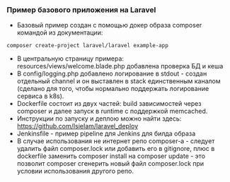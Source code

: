 ### Пример базового приложения на Laravel

- Базовый пример создан с помощью докер образа composer командой из документации:

```
composer create-project laravel/laravel example-app
```

- В центральную страницу примера: resources/views/welcome.blade.php добавлена проверка БД и кеша
- В config/logging.php добавлено логирование в stdout - создан отдельный channel и он выставлен в stack единственным каналом (сделано для того, чтобы нормально поддержать логирование сервиса в k8s).
- Dockerfile состоит из двух частей: build зависимостей через composer и далее запуск в runtime с поддержкой memcached.
- Инструкции по запуску и деплою можно найти здесь: https://github.com/IsieIam/laravel_deploy
- Jenkinsfile - пример pipeline для Jenkins для билда образа
- В случае использования не интернет репо composer-а - следует удалить файл composer.lock или добавить его в gitignore, плюс в dockerfile заменить composer install на composer update - это позволит composer сгенерить новый файл composer.lock при условии использования другого репо.